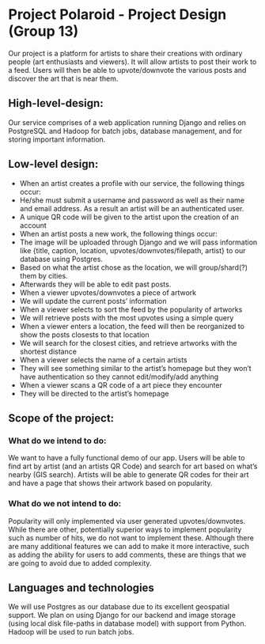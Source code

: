 # Project Polaroid - Project Design (Group 13)
Our project is a platform for artists to share their creations with ordinary people (art enthusiasts and viewers). It will allow artists to post their work to a feed. Users will then be able to upvote/downvote the various posts and discover the art that is near them.

## High-level-design:
Our service comprises of a web application running Django and relies on PostgreSQL and Hadoop for batch jobs, database management, and for storing important information.

## Low-level design:
* When an artist creates a profile with our service, the following things occur:
 * He/she must submit a username and password as well as their name and email address. As a result an artist will be an authenticated user.
 * A unique  QR code will be given to the artist upon the creation of an account
* When an artist posts a new work, the following things occur: 
 * The image will be uploaded through Django and we will pass information like {title, caption, location, upvotes/downvotes/filepath, artist} to our database using Postgres.
 * Based on what the artist chose as the  location, we will group/shard(?) them by cities.
 * Afterwards they will be able to edit past posts.
* When a viewer upvotes/downvotes a piece of artwork
 * We will update the current posts’ information 
* When a viewer selects to sort the feed by the popularity of artworks 
 * We will retrieve posts with the most upvotes using a simple query
* When a viewer enters a location, the feed will then be reorganized to show the posts closests to that location
 * We will search for the closest cities, and retrieve artworks with the shortest distance 
* When a viewer selects the name of a certain artists
 * They will see something similar to the artist’s homepage but they won’t have authentication so they cannot edit/modify/add anything
* When a viewer scans a QR code of a art piece they encounter
 * They will be directed to the artist’s homepage 

## Scope of the project:
### What do we intend to do:
We want to have a fully functional demo of our app. Users will be able to find art by artist (and an artists QR Code) and search for art based on what’s nearby (GIS search). Artists will be able to generate QR codes for their art and have a page that shows their artwork based on popularity.  

### What do we not intend to do:
Popularity will only implemented via user generated upvotes/downvotes. While there are other, potentially superior ways to implement popularity such as number of hits, we do not want to implement these. Although there are many additional features we can add to make it more interactive, such as adding the ability for users to add comments, these are things that we are going to avoid due to added complexity.

## Languages and technologies
We will use Postgres as our database due to its excellent geospatial support. We plan on using Django for our backend and image storage (using local disk file-paths in database model) with support from Python. Hadoop will be used to run batch jobs. 

